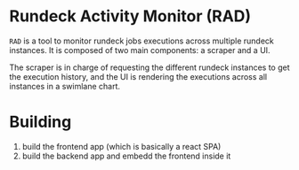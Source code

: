 # Rundeck Activity Monitor (RAD)

`RAD` is a tool to monitor rundeck jobs executions across multiple rundeck instances. It is composed of two main components: a scraper and a UI.

The scraper is in charge of requesting the different rundeck instances to get the execution history, and the UI is rendering the executions across all instances in a swimlane chart.

# Building

1. build the frontend app (which is basically a react SPA)
2. build the backend app and embedd the frontend inside it
